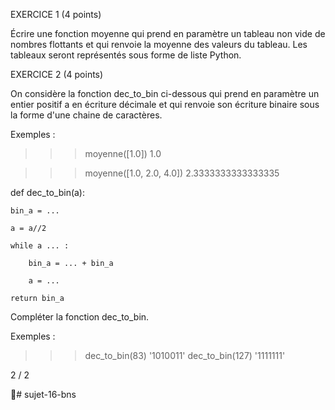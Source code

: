 EXERCICE 1 (4 points) 

 
 
 
Écrire  une  fonction  moyenne  qui  prend  en  paramètre  un  tableau  non  vide  de  nombres 
flottants  et  qui  renvoie  la  moyenne  des  valeurs  du  tableau.  Les  tableaux  seront 
représentés sous forme de liste Python. 

EXERCICE 2 (4 points) 

On considère la fonction dec_to_bin ci-dessous qui prend en paramètre un entier positif 
a  en écriture décimale et qui renvoie son écriture binaire sous la forme d'une chaine de 
caractères.  

Exemples : 

>>> moyenne([1.0]) 
1.0 
 
>>> moyenne([1.0, 2.0, 4.0]) 
2.3333333333333335 
 
 
 
 

def dec_to_bin(a): 

    bin_a = ... 

    a = a//2 

    while a ... : 

        bin_a = ... + bin_a 

        a = ... 

    return bin_a 

Compléter la fonction dec_to_bin. 

Exemples :  

>>> dec_to_bin(83) 
'1010011' 
>>> dec_to_bin(127) 
'1111111' 

 

 

 

 

 2 / 2 

# sujet-16-bns
